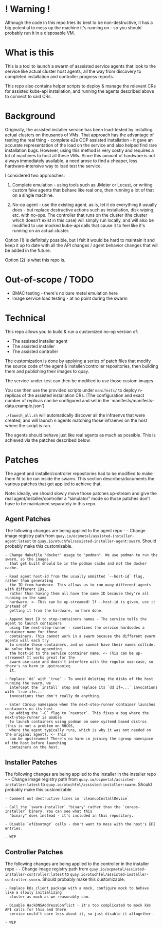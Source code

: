 # ! Warning !
Although the code in this repo tries its best to be non-destructive, it has a big potential
to mess up the machine it's running on - so you should probably run it in a disposable VM.

# What is this
This is a tool to launch a swarm of asssisted service agents that look
to the service like actual cluster host agents, all the way from discovery to completed
installation and controller progress reports.

This repo also contains helper scripts to deploy & manage the relevant CRs for assisted
kube-api installation, and running the agents described above to connect to said CRs.

# Background
Originally, the assisted installer service has been load-tested by installing actual clusters
on thousands of VMs. That approach has the advantage of testing the real thing - complete e2e OCP
assisted installation - it gave an accurate representation of the load on the service and also
helped find rare installation bugs. However, using this method is very costly and requires a
lot of machines to host all these VMs. Since this amount of hardware is not always immediately
available, a need arose to find a cheaper, less hardware-intensive way to load test
the service.

I considered two approaches:

1. Complete emulation - using tools such as JMeter or Locust, or writing custom fake agents that
 behave like real one, then running a lot of that on a single machine. 

2. No-op agent - use the existing agent, as is, let it do everything it usually does - but replace
 destructive actions such as installation, disk wiping, etc. with no-ops. The controller that runs
 on the cluster (the cluster which doesn't exist in this case) will simply run locally, and will
 also be modified to use mocked kube-api calls that cause it to feel like it's running on an 
 actual cluster.

Option (1) is definitely possible, but I felt it would be hard to maintain it and keep it up to date
with all the API changes / agent behavior changes that will be added in the future. 

Option (2) is what this repo is.

# Out-of-scope / TODO
- BMAC testing - there's no bare metal emulation here
- Image service load testing - at no point during the swarm

# Technical
This repo allows you to build & run a customized no-op version of:
- The assisted installer agent
- The assisted installer 
- The assisted controller

The customization is done by applying a series of patch files that
modify the source code of the agent & installer/controller repositories,
then building them and publishing their images to quay.

The service-under-test can then be modified to use those custom images.

You can then use the provided scripts under `manifests/` to deploy n-replicas
of the assisted installation CRs. (The configuration and exact number of replicas
can be configured and set in the `manifests/manifests-data.example.json')

`./launch_all.sh` will automatically discover all the infraenvs that were created,
and will launch n agents matching those infraenvs on the host where the script is ran.

The agents should behave just like real agents as much as possible. This is achieved
via the patches described below.

# Patches
The agent and installer/controller repositories had to be modified to make them fit
to be ran inside the swarm. This section describes/documents the various patches that
get applied to achieve that.

Note: ideally, we should slowly move those patches up-stream and give the real agent/installer/controller
a "simulator" mode so those patches don't have to be maintained separately in this repo.

## Agent Patches
The following changes are being applied to the agent repo -
    - Change image registry path from `quay.io/ocpmetal/assisted-installer-agent:latest`
      to `quay.io/otuchfel/assisted-installer-agent:swarm`. Should probably make this customizable.

    - Change Makefile "docker" usage to "podman". We use podman to run the swarm, so the images
      that get built should be in the podman cache and not the docker cache.

    - Read agent host-id from the usually ommitted `--host-id` flag, rather than generating
      the ID from hardware. This allows us to run many different agents with different IDs,
      rather than having them all have the same ID because they're all running on the same
      hardware. <- This can be up-streamed! If --host-id is given, use it instead of 
      getting it from the hardware, no harm done.

    - Append host ID to step-containers names - The service tells the agent to launch containers
      using the next-step-runner - sometimes the service hardcodes a container name for those
      containers. This cannot work in a swarm because the different swarm agents will each try
      to create those containers, and we cannot have their names collide. We solve that by appending
      the host-id to the service container name. <- This can be up-streamed! It works great for the
      swarm use-case and doesn't interfere with the regular use-case, so there's no harm in upstreaming
      it.

    - Replace `dd` with `true` - To avoid deleting the disks of the host running the swarm, we 
      intercept the `install` step and replace its `dd if=...` invocations with `true if=...` 
      invocations that don't really do anything.

    - Enter CGroup namespace when the next-step-runner container launches containers on its host
      by adding the `-C` flag to `nsenter`. This fixes a bug where the next-step-runner is unable
      to launch containers using podman on some systemd based distros (this is not a problem on RHCOS,
      where the agent typically runs, which is why it was not needed on the original agent). <- This
      can be upstreamed! There's no harm in joining the cgroup namespace of the host before launching
      containers on the host.

## Installer Patches
The following changes are being applied to the installer in the installer repo -
    - Change image registry path from `quay.io/ocpmetal/assisted-installer:latest`
      to `quay.io/otuchfel/assisted-installer:swarm`. Should probably make this customizable.

    - Comment out destructive lines in `cleanupInstallDevice`

    - Call the `swarm-installer` "binary" rather than the `coreos-installer` binary. You can see what this
      "binary" does instead - it's included in this repository.

    - Disable `efibootmgr` calls - don't want to mess with the host's EFI entries.

    - WIP


## Controller Patches
The following changes are being applied to the controller in the installer repo -
    - Change image registry path from `quay.io/ocpmetal/assisted-installer-controller:latest`
      to `quay.io/otuchfel/assisted-installer-controller:swarm`. Should probably make this customizable.

    - Replace k8s_client package with a mock, configure mock to behave like a slowly initializing
      cluster as much as we reasonably can.

    - Disable HackDNSAddressConflict - it's too complicated to mock k8s API calls for this and there
      service could't care less about it, so just disable it altogether.

    - WIP

